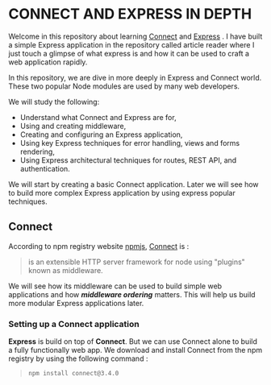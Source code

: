 # CONNECT AND EXPRESS IN DEPTH

Welcome in this repository about learning [Connect](https://www.npmjs.com/package/connect) and [Express](http://expressjs.com/) . I have built a simple Express application in the repository called article reader where I just touch a glimpse of what express is and how it can be used to craft a web application rapidly.

In this repository, we are dive in more deeply in Express and Connect world. These two popular Node modules are used by many web developers.

We will study the following:

- Understand what Connect and Express are for,
- Using and creating middleware,
- Creating and configuring an Express application,
- Using key Express techniques for error handling, views and forms rendering,
- Using Express architectural techniques for routes, REST API, and authentication.

We will start by creating a basic Connect application. Later we will see how to build more complex Express application by using express popular techniques.

## Connect

According to npm registry website [npmjs](https://www.npmjs.com/), [Connect](https://www.npmjs.com/package/connect) is :

> is an extensible HTTP server framework for node using "plugins" known as middleware.

We will see how its middleware can be used to build simple web applications and how ***middleware ordering*** matters. This will help us build more modular Express applications later.

### Setting up a Connect application

**Express** is build on top of **Connect**. But we can use Connect alone to build a fully functionally web app.
We download and install Connect from the npm registry by using the following command :

> `npm install connect@3.4.0`

